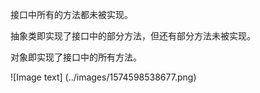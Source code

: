﻿接口中所有的方法都未被实现。

抽象类即实现了接口中的部分方法，但还有部分方法未被实现。

对象即实现了接口中的所有方法。

![Image text] (../images/1574598538677.png)
